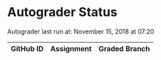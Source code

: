 # Autograder Status
Autograder last run at: November 15, 2018 at 07:20

| GitHub ID | Assignment | Graded Branch |
|-----------|------------|---------------|
